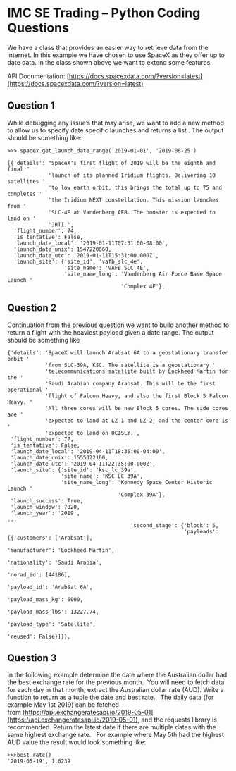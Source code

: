 # IMC SE Trading – Python Coding Questions

We have a class that provides an easier way to retrieve data from the internet. In this example we have chosen to use SpaceX as they offer up to date data. In the class shown above we want to extend some features.

API Documentation: [https://docs.spacexdata.com/?version=latest](https://docs.spacexdata.com/?version=latest)


## Question 1

While debugging any issue’s that may arise, we want to add a new method to allow us to specify date specific launches and returns a list . The output should be something like:

```
>>> spacex.get_launch_date_range('2019-01-01', '2019-06-25')

[{'details': "SpaceX's first flight of 2019 will be the eighth and final "
             'launch of its planned Iridium flights. Delivering 10 satellites '
             'to low earth orbit, this brings the total up to 75 and completes '
             'the Iridium NEXT constellation. This mission launches from '
             'SLC-4E at Vandenberg AFB. The booster is expected to land on '
             'JRTI.',
  'flight_number': 74,
  'is_tentative': False,
  'launch_date_local': '2019-01-11T07:31:00-08:00',
  'launch_date_unix': 1547220660,
  'launch_date_utc': '2019-01-11T15:31:00.000Z',
  'launch_site': {'site_id': 'vafb_slc_4e',
                  'site_name': 'VAFB SLC 4E',
                  'site_name_long': 'Vandenberg Air Force Base Space Launch '
                                    'Complex 4E'},
```


## Question 2

Continuation from the previous question we want to build another method to return a flight with the heaviest payload given a date range. The output should be something like

```
{'details': 'SpaceX will launch Arabsat 6A to a geostationary transfer orbit '
            'from SLC-39A, KSC. The satellite is a geostationary '
            'telecommunications satellite built by Lockheed Martin for the '
            'Saudi Arabian company Arabsat. This will be the first operational '
            'flight of Falcon Heavy, and also the first Block 5 Falcon Heavy. '
            'All three cores will be new Block 5 cores. The side cores are '
            'expected to land at LZ-1 and LZ-2, and the center core is '
            'expected to land on OCISLY.',
 'flight_number': 77,
 'is_tentative': False,
 'launch_date_local': '2019-04-11T18:35:00-04:00',
 'launch_date_unix': 1555022100,
 'launch_date_utc': '2019-04-11T22:35:00.000Z',
 'launch_site': {'site_id': 'ksc_lc_39a',
                 'site_name': 'KSC LC 39A',
                 'site_name_long': 'Kennedy Space Center Historic Launch '
                                   'Complex 39A'},
 'launch_success': True,
 'launch_window': 7020,
 'launch_year': '2019',
...
                                       'second_stage': {'block': 5,
                                                        'payloads': [{'customers': ['Arabsat'],
                                                                      'manufacturer': 'Lockheed Martin',
                                                                      'nationality': 'Saudi Arabia',
                                                                      'norad_id': [44186],
                                                                      'payload_id': 'ArabSat 6A',
                                                                      'payload_mass_kg': 6000,
                                                                      'payload_mass_lbs': 13227.74,
                                                                      'payload_type': 'Satellite',
                                                                      'reused': False}]}},
```

## Question 3

In the following example determine the date where the Australian dollar had the best exchange rate for the previous month.  You will need to fetch data for each day in that month, extract the Australian dollar rate (AUD).  Write a function to return as a tuple the date and best rate.
 
The daily data (for example May 1st 2019) can be fetched from [https://api.exchangeratesapi.io/2019-05-01](https://api.exchangeratesapi.io/2019-05-01), and the requests library is recommended. Return the latest date if there are multiple dates with the same highest exchange rate.
 
For example where May 5th had the highest AUD value the result would look something like:

```
>>>best_rate()
'2019-05-19', 1.6239
```